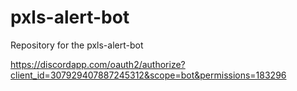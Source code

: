 # pxls-alert-bot
Repository for the pxls-alert-bot

https://discordapp.com/oauth2/authorize?client_id=307929407887245312&scope=bot&permissions=183296
